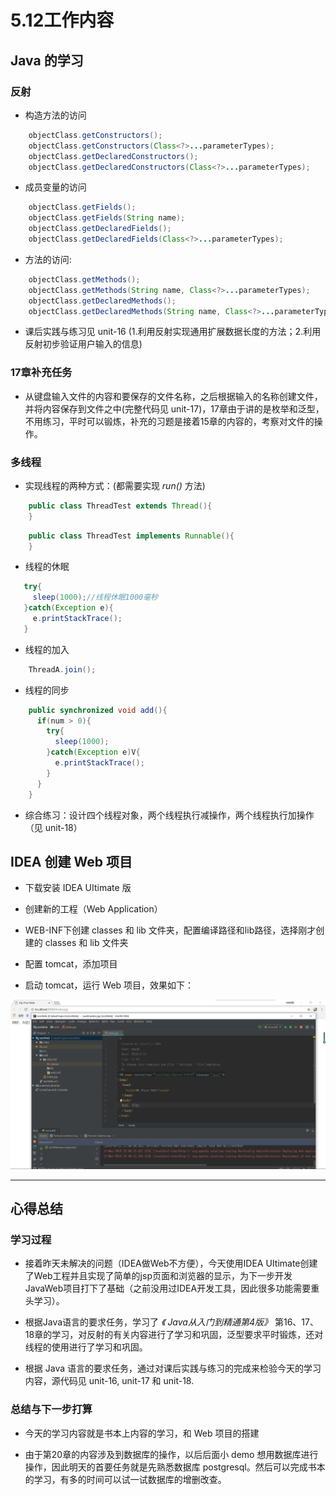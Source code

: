 # 5.12工作内容

## Java 的学习

### 反射

* 构造方法的访问

```java
    objectClass.getConstructors();
    objectClass.getConstructors(Class<?>...parameterTypes);
    objectClass.getDeclaredConstructors();
    objectClass.getDeclaredConstructors(Class<?>...parameterTypes);
```

* 成员变量的访问

```java
    objectClass.getFields();
    objectClass.getFields(String name);
    objectClass.getDeclaredFields();
    objectClass.getDeclaredFields(Class<?>...parameterTypes);
```

* 方法的访问:

```java
    objectClass.getMethods();
    objectClass.getMethods(String name, Class<?>...parameterTypes);
    objectClass.getDeclaredMethods();
    objectClass.getDeclaredMethods(String name, Class<?>...parameterTypes);
```

* 课后实践与练习见 unit-16 (1.利用反射实现通用扩展数据长度的方法；2.利用反射初步验证用户输入的信息)

### 17章补充任务

* 从键盘输入文件的内容和要保存的文件名称，之后根据输入的名称创建文件，并将内容保存到文件之中(完整代码见 unit-17)，17章由于讲的是枚举和泛型，不用练习，平时可以锻炼，补充的习题是接着15章的内容的，考察对文件的操作。

### 多线程

* 实现线程的两种方式：(都需要实现 *run()* 方法)

```java
    public class ThreadTest extends Thread(){
    }
```

```java
    public class ThreadTest implements Runnable(){
    }
```

* 线程的休眠

```java
   try{
     sleep(1000);//线程休眠1000毫秒
   }catch(Exception e){
     e.printStackTrace();
   }
```

* 线程的加入

```java
    ThreadA.join();
```

* 线程的同步

```java
    public synchronized void add(){
      if(num > 0){
        try{
          sleep(1000);
        }catch(Exception e)V{
          e.printStackTrace();
        }
      }
    }
```

* 综合练习：设计四个线程对象，两个线程执行减操作，两个线程执行加操作（见 unit-18）

## IDEA 创建 Web 项目

* 下载安装 IDEA UItimate 版

* 创建新的工程（Web Application）

* WEB-INF下创建 classes 和 lib 文件夹，配置编译路径和lib路径，选择刚才创建的 classes 和 lib 文件夹

* 配置 tomcat，添加项目

* 启动 tomcat，运行 Web 项目，效果如下：

![Image text](images/5.12.1.png)
******************

## 心得总结

### 学习过程

* 接着昨天未解决的问题（IDEA做Web不方便），今天使用IDEA UItimate创建了Web工程并且实现了简单的jsp页面和浏览器的显示，为下一步开发JavaWeb项目打下了基础（之前没用过IDEA开发工具，因此很多功能需要重头学习）。

* 根据Java语言的要求任务，学习了 *《 Java从入门到精通第4版》* 第16、17、18章的学习，对反射的有关内容进行了学习和巩固，泛型要求平时锻炼，还对线程的使用进行了学习和巩固。

* 根据 Java 语言的要求任务，通过对课后实践与练习的完成来检验今天的学习内容，源代码见 unit-16, unit-17 和 unit-18.

### 总结与下一步打算

* 今天的学习内容就是书本上内容的学习，和 Web 项目的搭建

* 由于第20章的内容涉及到数据库的操作，以后后面小 demo 想用数据库进行操作，因此明天的首要任务就是先熟悉数据库 postgresql。然后可以完成书本的学习，有多的时间可以试一试数据库的增删改查。